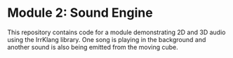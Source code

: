 # Module 2: Sound Engine
This repository contains code for a module demonstrating 2D and 3D audio using the IrrKlang library. One song is playing in the background and another sound is also being emitted from the moving cube.